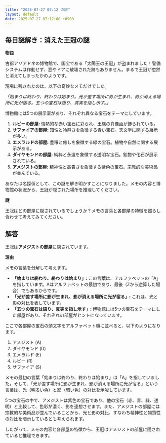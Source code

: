 ```yaml
---
title: "2025-07-27 07:12 の謎"
layout: default
date: 2025-07-27 07:12:00 +0900
---
```

## 毎日謎解き：消えた王冠の謎

**物語**

古都アリアドネの博物館で、国宝である「太陽王の王冠」が盗まれました！警備システムは作動せず、窓やドアに破壊された跡もありません。まるで王冠が忽然と消えてしまったかのようです。

現場に残されたのは、以下の奇妙なメモだけでした。

*「始まりは終わり、終わりは始まり。光が差す場所に影が生まれ、影が消える場所に光が宿る。五つの宝石は語り、真実を指し示す。」*

博物館には5つの展示室があり、それぞれ異なる宝石をテーマにしています。

1.  **ルビーの部屋:** 情熱的な赤い宝石に彩られ、王族の肖像画が飾られている。
2.  **サファイアの部屋:** 知性と冷静さを象徴する青い宝石。天文学に関する展示が多い。
3.  **エメラルドの部屋:** 豊穣と癒しを象徴する緑の宝石。植物や自然に関する展示がある。
4.  **ダイヤモンドの部屋:** 純粋と永遠を象徴する透明な宝石。鉱物や化石が展示されている。
5.  **アメジストの部屋:** 精神性と高貴さを象徴する紫色の宝石。宗教的な美術品が並んでいる。

あなたは名探偵として、この謎を解き明かすことになりました。メモの内容と博物館の状況から、王冠が隠された場所を推理してください。

**謎**

王冠はどの部屋に隠されているでしょうか？メモの言葉と各部屋の特徴を照らし合わせて考えてみてください。

## 解答

王冠は**アメジストの部屋**に隠されています。

**理由**

メモの言葉を分解して考えます。

*   **「始まりは終わり、終わりは始まり」:** この言葉は、アルファベットの「A」を指しています。Aはアルファベットの最初であり、最後（Zから逆算した場合）でもあるからです。
*   **「光が差す場所に影が生まれ、影が消える場所に光が宿る」:** これは、光と影の対比を表しています。
*   **「五つの宝石は語り、真実を指し示す」:** 博物館には5つの宝石をテーマにした部屋があり、それぞれの部屋がヒントになっています。

ここで各部屋の宝石の頭文字をアルファベット順に並べると、以下のようになります。

1.  アメジスト (A)
2.  ダイヤモンド (D)
3.  エメラルド (E)
4.  ルビー (R)
5.  サファイア (S)

メモの最初の言葉「始まりは終わり、終わりは始まり」は「A」を指していました。そして、「光が差す場所に影が生まれ、影が消える場所に光が宿る」という言葉は、光（明るい色）と影（暗い色）の対比を示唆しています。

5つの宝石の中で、アメジストは紫色の宝石であり、他の宝石（赤、青、緑、透明）と比較して、色彩が濃く、影を連想させます。また、アメジストの部屋には宗教的な美術品が並んでいることから、光と影の対比、すなわち精神性と物質性の対比を暗示しているとも考えられます。

したがって、メモの内容と各部屋の特徴から、王冠はアメジストの部屋に隠されていると推理できます。
